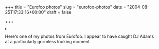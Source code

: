 +++
title = "Eurofoo photos"
slug = "eurofoo-photos"
date = "2004-08-25T17:33:16+00:00"
draft = false

+++

<a href="http://www.flickr.com/photo.gne?id=252167" title="photo sharing"><img src="http://www.flickr.com/photos/252167_m.jpg" alt="" style="border: solid 2px #000000;" /></a>

Here's one of my photos from Eurofoo. I appear to have caught DJ Adams at a particularly gormless looking moment.
